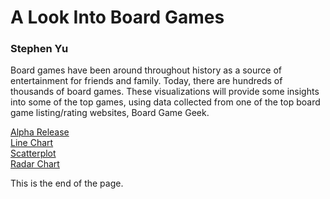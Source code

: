 # A Look Into Board Games

### Stephen Yu

Board games have been around throughout history as a source of entertainment for friends and family.
Today, there are hundreds of thousands of board games. These visualizations will provide some insights into some
of the top games, using data collected from one of the top board game listing/rating websites, Board Game Geek.

[Alpha Release](docs/Alpha%20Release.pdf)  
[Line Chart](linechart.html)  
[Scatterplot](scatterplot.html)  
[Radar Chart](radar.html)

<style>
div.linechart {
  font-family: "Trebuchet MS", sans-serif;
}

.axis text {
    font-family: "Trebuchet MS", sans-serif;
    font-size: 12px;
}

.grid {
    color: lightgray;
}

.label {
    font-size: 24px;
    font-family: "Trebuchet MS", sans-serif;
    text-anchor: middle;
    alignment-baseline: middle;
}

.title {
    font-size: 28px;
    font-family: "Trebuchet MS", sans-serif;
    text-anchor: middle;
    alignment-baseline: middle;
}
</style>
<script src="https://d3js.org/d3.v7.min.js"></script>

<div id="linechart"></div>
<div id="scatterplot"></div>
<div id="radarchart"></div>

<script src="linechart.js"></script>
<script src="radar.js"></script>



<script>
    let canvasWidth = 1300;
    let canvasHeight = 800;
    let xMargin = 100;
    let yMargin = 100;
    let width = canvasWidth - xMargin;
    let height = canvasHeight - yMargin;
    let dotSize = 2;

    let svg = d3.select("div#scatterplot")
        .append("svg")
        .attr("height", height)
        .attr("width", width + xMargin);

    svg.append("text")
        .attr("class", "title")
        .attr("transform", "translate(" + (width / 2) + ", " + (yMargin / 2) + ")")
        .text("Rating vs Complexity of Board Games");

    svg.append("text")
        .attr("class", "label")
        .attr("transform", "translate(" + (width / 2) + ", " + (height - yMargin / 2) + ")")
        .text("Complexity Average");

    svg.append("text")
        .attr("class", "label")
        .attr("transform", "translate(" + (xMargin / 2) + ", " + (height / 2) + ") rotate(270)")
        .text("Rating Average");

    let xScale = d3.scaleLinear().range([0, width - xMargin * 2]);
    let yScale = d3.scaleLinear().range([height - yMargin * 2, 0]);

    let grid_container = svg.append("g");

    let container = svg.append("g")
        .attr("transform", "translate(" + xMargin + ", " + yMargin + ")");

    let parseDate = d3.timeParse("%Y");

    let rowConverter = function(d) {
        return {
            name: d["Name"],
            rating: +d["Rating Average"],
            complexity: +d["Complexity Average"],
            mechanics: d["Mechanics"].trim(),

        };
    };

    d3.csv("bgg_data_mechanics.csv", rowConverter).then(data => {
        data = data.filter(d => d.complexity >= 1);

        const initialData = Array.from(new Set(data.map(d => d.name)))
            .map(id => {
                return data.find(d => d.name === id)
            });

        xScale.domain(d3.extent(data, function(d) {
            return d.complexity;
        }));

        yScale.domain(d3.extent(data, function(d) {
            return d.rating;
        }));

        let options = data.map(d => d.mechanics)
            .filter(option => option !== "");

        options = options.filter((option, index) => options.indexOf(option) === index)
            .sort();

        d3.select("#selectButton")
            .append('option')
            .text("Game Mechanic")
            .attr("value", "Game Mechanic");

        d3.select("#selectButton")
            .selectAll('myOptions')
            .data(options)
            .enter()
            .append('option')
            .text(function(d) {
                return d;
            })
            .attr("value", function(d) {
                return d;
            });


        let circles = container.selectAll("circle");

        function update(selectedGroup) {
            if (selectedGroup !== "Game Mechanic") {
                let dataFilter = data.filter(function(d) {
                    return d.mechanics === selectedGroup;
                });

                circles = circles
                    .data(dataFilter)
                    .join("circle");

                circles
                    .transition()
                    .duration(1000)
                    .attr("fill", "steelblue")
                    .attr("cx", function(d) {
                        return xScale(d.complexity);
                    })
                    .attr("cy", function(d) {
                        return yScale(d.rating);
                    })
                    .attr("r", dotSize)

            } else {
                circles = circles.data(initialData)
                    .join('circle');

                circles
                    .transition()
                    .duration(0)
                    .attr("fill", "steelblue")
                    .attr("cx", function(d) {
                        return xScale(d.complexity);
                    })
                    .attr("cy", function(d) {
                        return yScale(d.rating);
                    })
                    .attr("r", dotSize);
            }
        }

        update("Game Mechanic");

        d3.select("#selectButton").on("change", function(d) {
            let selectedOption = d3.select(this).property("value");
            update(selectedOption);
        });

        grid_container.append("g")
            .attr("class", "grid")
            .attr("transform", "translate(" + xMargin + ", " + (height - yMargin) + ")")
            .call(d3.axisTop(xScale)
                .tickSize(height - yMargin * 2)
                .tickFormat("")
                .tickSizeOuter(0));

        grid_container.append("g")
            .attr("class", "grid")
            .attr("transform", "translate(" + xMargin + ", " + yMargin + ")")
            .call(d3.axisRight(yScale)
                .tickSize(width - xMargin * 2)
                .tickFormat("")
                .tickSizeOuter(0));

        svg.append("g")
            .attr("class", "axis")
            .attr("transform", "translate(" + xMargin + ", " + (height - yMargin) + ")")
            .call(d3.axisBottom(xScale).tickSizeOuter(0));

        svg.append("g")
            .attr("class", "axis")
            .attr("transform", "translate(" + xMargin + ", " + yMargin + ")")
            .call(d3.axisLeft(yScale).tickSizeOuter(0));
    });
</script>

This is the end of the page.